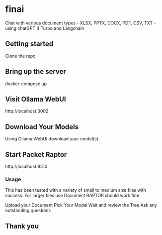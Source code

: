 # finai
Chat with various document types - XLSX, PPTX, DOCX, PDF, CSV, TXT - using chatGPT 4 Turbo and Langchain

## Getting started

Clone the repo

## Bring up the server
docker-compose up 

## Visit Ollama WebUI 
http://localhost:3002

## Download Your Models
Using Ollama WebUI download your model(s)

## Start Packet Raptor
http://localhost:8510

### Usage
This has been tested with a variety of small to medium size files with success. For larger files use Document RAPTOR should work fine

Upload your Document
Pick Your Model
Wait and review the Tree 
Ask any outstanding questions 

## Thank you
